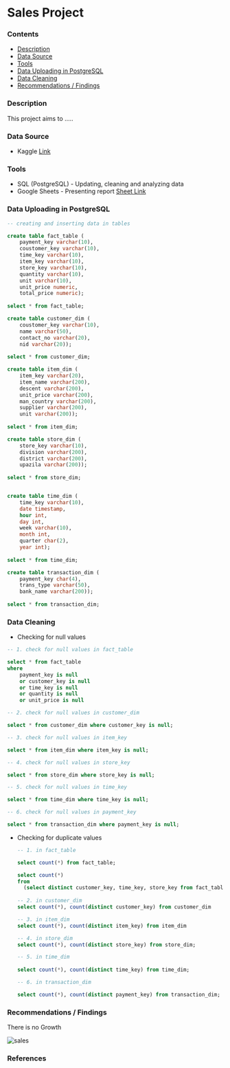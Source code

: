 # Sales Project

### Contents
- [Description](#Description)
- [Data Source](#Data-Source)
- [Tools](#Tools)
- [Data Uploading in PostgreSQL](#Data-Uploading-in-PostgreSQL)
- [Data Cleaning](#Data-Cleaning)
- [Recommendations / Findings](#Recommendations--Findings)

### Description

This project aims to .....

### Data Source
-  Kaggle [Link](https://www.kaggle.com/datasets/mmohaiminulislam/ecommerce-data-analysis)

### Tools
- SQL (PostgreSQL) - Updating, cleaning and analyzing data
- Google Sheets - Presenting report [Sheet Link](https://docs.google.com/spreadsheets/d/1RD8amgf98O40_lbTmLqcBZX6MZahbqNT_aFWPCENHL0/edit?gid=0#gid=0)

### Data Uploading in PostgreSQL

```sql
-- creating and inserting data in tables

create table fact_table (
	payment_key varchar(10),
	coustomer_key varchar(10),
	time_key varchar(10),
	item_key varchar(10),
	store_key varchar(10),
	quantity varchar(10),
	unit varchar(10),
	unit_price numeric,
	total_price numeric);
 
select * from fact_table;

create table customer_dim (
	coustomer_key varchar(10),
	name varchar(50),
	contact_no varchar(20),
	nid varchar(20));
	
select * from customer_dim;

create table item_dim (
	item_key varchar(20),
	item_name varchar(200),
	descent varchar(200),
	unit_price varchar(200),
	man_country varchar(200),
	supplier varchar(200),
	unit varchar(200));
	
select * from item_dim;

create table store_dim (
	store_key varchar(10),
	division varchar(200),
	district varchar(200),
	upazila varchar(200));
	
select * from store_dim;


create table time_dim (
	time_key varchar(10),
	date timestamp,
	hour int,
	day int,
	week varchar(10),
	month int,
	quarter char(2),
	year int);
	
select * from time_dim;

create table transaction_dim (
	payment_key char(4),
	trans_type varchar(50),
	bank_name varchar(200));
	
select * from transaction_dim;
```

### Data Cleaning 

- Checking for null values

```sql
-- 1. check for null values in fact_table

select * from fact_table
where 
	payment_key is null
	or customer_key is null
	or time_key is null
	or quantity is null
	or unit_price is null

-- 2. check for null values in customer_dim

select * from customer_dim where customer_key is null;

-- 3. check for null values in item_key

select * from item_dim where item_key is null;

-- 4. check for null values in store_key

select * from store_dim where store_key is null;

-- 5. check for null values in time_key

select * from time_dim where time_key is null;

-- 6. check for null values in payment_key

select * from transaction_dim where payment_key is null;
```

- Checking for duplicate values

  ```sql
  -- 1. in fact_table

  select count(*) from fact_table;

  select count(*)
  from
	(select distinct customer_key, time_key, store_key from fact_table) as x
 
  -- 2. in customer_dim
  select count(*), count(distinct customer_key) from customer_dim

  -- 3. in item_dim
  select count(*), count(distinct item_key) from item_dim

  -- 4. in store_dim
  select count(*), count(distinct store_key) from store_dim;

  -- 5. in time_dim
					   
  select count(*), count(distinct time_key) from time_dim;

  -- 6. in transaction_dim

  select count(*), count(distinct payment_key) from transaction_dim; 
  ```

### Recommendations / Findings
There is no Growth

![sales](https://github.com/user-attachments/assets/6223a6ea-9cb4-4d1e-b972-b5b93b9465d6)

### References



